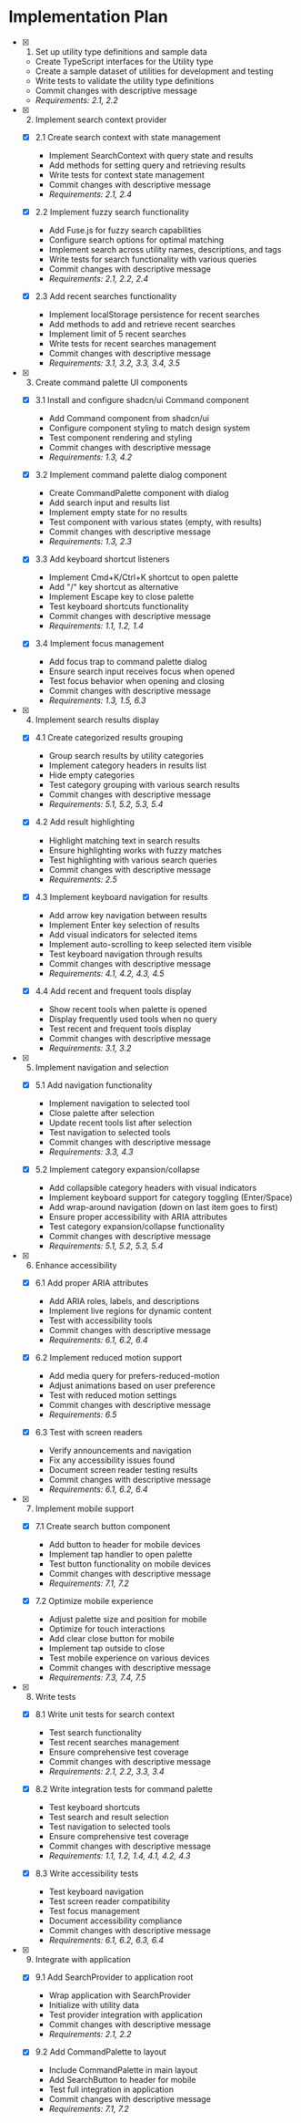 # Implementation Plan

- [x] 1. Set up utility type definitions and sample data

  - Create TypeScript interfaces for the Utility type
  - Create a sample dataset of utilities for development and testing
  - Write tests to validate the utility type definitions
  - Commit changes with descriptive message
  - _Requirements: 2.1, 2.2_

- [x] 2. Implement search context provider

  - [x] 2.1 Create search context with state management

    - Implement SearchContext with query state and results
    - Add methods for setting query and retrieving results
    - Write tests for context state management
    - Commit changes with descriptive message
    - _Requirements: 2.1, 2.4_

  - [x] 2.2 Implement fuzzy search functionality

    - Add Fuse.js for fuzzy search capabilities
    - Configure search options for optimal matching
    - Implement search across utility names, descriptions, and tags
    - Write tests for search functionality with various queries
    - Commit changes with descriptive message
    - _Requirements: 2.1, 2.2, 2.4_

  - [x] 2.3 Add recent searches functionality

    - Implement localStorage persistence for recent searches
    - Add methods to add and retrieve recent searches
    - Implement limit of 5 recent searches
    - Write tests for recent searches management
    - Commit changes with descriptive message
    - _Requirements: 3.1, 3.2, 3.3, 3.4, 3.5_

- [x] 3. Create command palette UI components

  - [x] 3.1 Install and configure shadcn/ui Command component

    - Add Command component from shadcn/ui
    - Configure component styling to match design system
    - Test component rendering and styling
    - Commit changes with descriptive message
    - _Requirements: 1.3, 4.2_

  - [x] 3.2 Implement command palette dialog component

    - Create CommandPalette component with dialog
    - Add search input and results list
    - Implement empty state for no results
    - Test component with various states (empty, with results)
    - Commit changes with descriptive message
    - _Requirements: 1.3, 2.3_

  - [x] 3.3 Add keyboard shortcut listeners

    - Implement Cmd+K/Ctrl+K shortcut to open palette
    - Add "/" key shortcut as alternative
    - Implement Escape key to close palette
    - Test keyboard shortcuts functionality
    - Commit changes with descriptive message
    - _Requirements: 1.1, 1.2, 1.4_

  - [x] 3.4 Implement focus management
    - Add focus trap to command palette dialog
    - Ensure search input receives focus when opened
    - Test focus behavior when opening and closing
    - Commit changes with descriptive message
    - _Requirements: 1.3, 1.5, 6.3_

- [x] 4. Implement search results display

  - [x] 4.1 Create categorized results grouping

    - Group search results by utility categories
    - Implement category headers in results list
    - Hide empty categories
    - Test category grouping with various search results
    - Commit changes with descriptive message
    - _Requirements: 5.1, 5.2, 5.3, 5.4_

  - [x] 4.2 Add result highlighting

    - Highlight matching text in search results
    - Ensure highlighting works with fuzzy matches
    - Test highlighting with various search queries
    - Commit changes with descriptive message
    - _Requirements: 2.5_

  - [x] 4.3 Implement keyboard navigation for results

    - Add arrow key navigation between results
    - Implement Enter key selection of results
    - Add visual indicators for selected items
    - Implement auto-scrolling to keep selected item visible
    - Test keyboard navigation through results
    - Commit changes with descriptive message
    - _Requirements: 4.1, 4.2, 4.3, 4.5_

  - [x] 4.4 Add recent and frequent tools display
    - Show recent tools when palette is opened
    - Display frequently used tools when no query
    - Test recent and frequent tools display
    - Commit changes with descriptive message
    - _Requirements: 3.1, 3.2_

- [x] 5. Implement navigation and selection

  - [x] 5.1 Add navigation functionality

    - Implement navigation to selected tool
    - Close palette after selection
    - Update recent tools list after selection
    - Test navigation to selected tools
    - Commit changes with descriptive message
    - _Requirements: 3.3, 4.3_

  - [x] 5.2 Implement category expansion/collapse

    - Add collapsible category headers with visual indicators
    - Implement keyboard support for category toggling (Enter/Space)
    - Add wrap-around navigation (down on last item goes to first)
    - Ensure proper accessibility with ARIA attributes
    - Test category expansion/collapse functionality
    - Commit changes with descriptive message
    - _Requirements: 5.1, 5.2, 5.3, 5.4_

- [x] 6. Enhance accessibility

  - [x] 6.1 Add proper ARIA attributes

    - Add ARIA roles, labels, and descriptions
    - Implement live regions for dynamic content
    - Test with accessibility tools
    - Commit changes with descriptive message
    - _Requirements: 6.1, 6.2, 6.4_

  - [x] 6.2 Implement reduced motion support

    - Add media query for prefers-reduced-motion
    - Adjust animations based on user preference
    - Test with reduced motion settings
    - Commit changes with descriptive message
    - _Requirements: 6.5_

  - [x] 6.3 Test with screen readers
    - Verify announcements and navigation
    - Fix any accessibility issues found
    - Document screen reader testing results
    - Commit changes with descriptive message
    - _Requirements: 6.1, 6.2, 6.4_

- [x] 7. Implement mobile support

  - [x] 7.1 Create search button component

    - Add button to header for mobile devices
    - Implement tap handler to open palette
    - Test button functionality on mobile devices
    - Commit changes with descriptive message
    - _Requirements: 7.1, 7.2_

  - [x] 7.2 Optimize mobile experience
    - Adjust palette size and position for mobile
    - Optimize for touch interactions
    - Add clear close button for mobile
    - Implement tap outside to close
    - Test mobile experience on various devices
    - Commit changes with descriptive message
    - _Requirements: 7.3, 7.4, 7.5_

- [x] 8. Write tests

  - [x] 8.1 Write unit tests for search context

    - Test search functionality
    - Test recent searches management
    - Ensure comprehensive test coverage
    - Commit changes with descriptive message
    - _Requirements: 2.1, 2.2, 3.3, 3.4_

  - [x] 8.2 Write integration tests for command palette

    - Test keyboard shortcuts
    - Test search and result selection
    - Test navigation to selected tools
    - Ensure comprehensive test coverage
    - Commit changes with descriptive message
    - _Requirements: 1.1, 1.2, 1.4, 4.1, 4.2, 4.3_

  - [x] 8.3 Write accessibility tests
    - Test keyboard navigation
    - Test screen reader compatibility
    - Test focus management
    - Document accessibility compliance
    - Commit changes with descriptive message
    - _Requirements: 6.1, 6.2, 6.3, 6.4_

- [x] 9. Integrate with application

  - [x] 9.1 Add SearchProvider to application root

    - Wrap application with SearchProvider
    - Initialize with utility data
    - Test provider integration with application
    - Commit changes with descriptive message
    - _Requirements: 2.1, 2.2_

  - [x] 9.2 Add CommandPalette to layout
    - Include CommandPalette in main layout
    - Add SearchButton to header for mobile
    - Test full integration in application
    - Commit changes with descriptive message
    - _Requirements: 7.1, 7.2_

